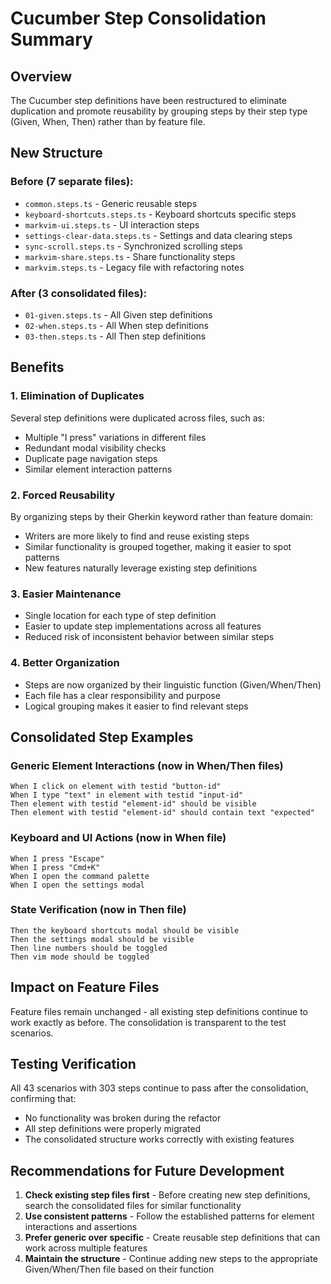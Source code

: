 # Cucumber Step Consolidation Summary

## Overview
The Cucumber step definitions have been restructured to eliminate duplication and promote reusability by grouping steps by their step type (Given, When, Then) rather than by feature file.

## New Structure

### Before (7 separate files):
- `common.steps.ts` - Generic reusable steps
- `keyboard-shortcuts.steps.ts` - Keyboard shortcuts specific steps  
- `markvim-ui.steps.ts` - UI interaction steps
- `settings-clear-data.steps.ts` - Settings and data clearing steps
- `sync-scroll.steps.ts` - Synchronized scrolling steps
- `markvim-share.steps.ts` - Share functionality steps
- `markvim.steps.ts` - Legacy file with refactoring notes

### After (3 consolidated files):
- `01-given.steps.ts` - All Given step definitions
- `02-when.steps.ts` - All When step definitions  
- `03-then.steps.ts` - All Then step definitions

## Benefits

### 1. Elimination of Duplicates
Several step definitions were duplicated across files, such as:
- Multiple "I press" variations in different files
- Redundant modal visibility checks
- Duplicate page navigation steps
- Similar element interaction patterns

### 2. Forced Reusability
By organizing steps by their Gherkin keyword rather than feature domain:
- Writers are more likely to find and reuse existing steps
- Similar functionality is grouped together, making it easier to spot patterns
- New features naturally leverage existing step definitions

### 3. Easier Maintenance
- Single location for each type of step definition
- Easier to update step implementations across all features
- Reduced risk of inconsistent behavior between similar steps

### 4. Better Organization
- Steps are now organized by their linguistic function (Given/When/Then)
- Each file has a clear responsibility and purpose
- Logical grouping makes it easier to find relevant steps

## Consolidated Step Examples

### Generic Element Interactions (now in When/Then files)
```gherkin
When I click on element with testid "button-id"
When I type "text" in element with testid "input-id"
Then element with testid "element-id" should be visible
Then element with testid "element-id" should contain text "expected"
```

### Keyboard and UI Actions (now in When file)
```gherkin
When I press "Escape"
When I press "Cmd+K"  
When I open the command palette
When I open the settings modal
```

### State Verification (now in Then file)
```gherkin
Then the keyboard shortcuts modal should be visible
Then the settings modal should be visible
Then line numbers should be toggled
Then vim mode should be toggled
```

## Impact on Feature Files
Feature files remain unchanged - all existing step definitions continue to work exactly as before. The consolidation is transparent to the test scenarios.

## Testing Verification
All 43 scenarios with 303 steps continue to pass after the consolidation, confirming that:
- No functionality was broken during the refactor
- All step definitions were properly migrated
- The consolidated structure works correctly with existing features

## Recommendations for Future Development
1. **Check existing step files first** - Before creating new step definitions, search the consolidated files for similar functionality
2. **Use consistent patterns** - Follow the established patterns for element interactions and assertions
3. **Prefer generic over specific** - Create reusable step definitions that can work across multiple features
4. **Maintain the structure** - Continue adding new steps to the appropriate Given/When/Then file based on their function 